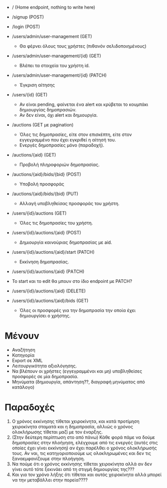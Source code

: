 * / (Home endpoint, nothing to write here)

* /signup (POST)
* /login (POST)

* /users/admin/user-management (GET)
  * Θα φέρνει όλους τους χρήστες (πιθανόν σελιδοποιημένους)
* /users/admin/user-management/{id} (GET)
  * Βλέπει τα στοιχεία του χρήστη id.
* /users/admin/user-management/{id} (PATCH)
  * Έγκριση αίτησης
  
* /users/{id} (GET)
  * Αν είναι pending, φαίνεται ένα alert και κρύβεται το κουμπάκι δημιουργίας δημοπρασιών.
  * Αν δεν είναι, όχι alert και δημιουργία.
  
* /auctions (GET με pagination)
  * Όλες τις δημοπρασίες, είτε στον επισκέπτη, είτε στον εγγεγραμμένο που έχει εγκριθεί η αίτησή του. 
  * Ενεργές δημοπρασίες μόνο (παραδοχή).
  
* /auctions/{aid} (GET)
  * Προβολή πληροφοριών δημοπρασίας.
  
* /auctions/{aid}/bids/{bid} (POST)
  * Υποβολή προσφοράς
* /auctions/{aid}/bids/{bid} (PUT)
  * Αλλαγή υποβληθείσας προσφοράς του χρήστη.
   
* /users/{id}/auctions (GET)
  * Όλες τις δημοπρασίες του χρήστη.
  
* /users/{id}/auctions/{aid} (POST)
  * Δημιουργία καινούριας δημοπρασίας με aid. 
  
* /users/{id}/auctions/{aid}/start (PATCH)
  * Εκκίνηση δημοπρασίας.
  
* /users/{id}/auctions/{aid} (PΑTCH)

* Το start και το edit θα μπουν στο ίδιο endpoint με PATCH? 

* /users/{id}/auctions/{aid} (DELETE)
  
* /users/{id}/auctions/{aid}/bids (GET)
  * Όλες οι προσφορές για την δημοπρασία την οποία έχει δημιουργίσει ο χρήστης. 
  
# Μένουν
* Αναζήτηση
* Κατηγορία
* Export σε XML 
* Λειτουργικότητα αξιολόγησης.
* Να βλέπουν οι χρήστες (εγγεγραμμένοι και μη) υποβληθείσες προσφορές σε μία δημοπρασία.
* Μηνύματα (δημιουργία, απάντηση??, διαγραφή μηνύματος από κατάλογο)

# Παραδοχές

1. Ο χρόνος εκκίνησης τίθεται χειροκίνητα, και κατά προτίμηση χειροκίνητα σταματά και η δημοπρασία, αλλιώς ο χρόνος ολοκλήρωσης τίθεται μαζί με τον έναρξης. 
2. (Στην δεύτερη περίπτωση στο από πάνω) Κάθε φορά πάμε να δούμε δημοπρασίες στην πλοήγηση, ελέγχουμε από τις ενεργές (αυτές στις οποίες έχει γίνει εκκίνηση) αν έχει παρέλθει ο χρόνος ολοκλήρωσής τους. Αν ναι, τις κατηγοριοποιούμε ως ολοκληρωμένες και δεν τις ξαναεμφανίζουμε στην πλοήγηση.
3. Να πούμε ότι ο χρόνος εκκίνησης τίθεται χειροκίνητα αλλά αν δεν γίνει αυτό τότε ξεκινάει από τη στιγμή δημιουργίας της???
4. Και για τον χρόνο λήξης ότι τίθεται και αυτός χειροκίνητα αλλά μπορεί να την μεταβάλλει στην πορεία????


